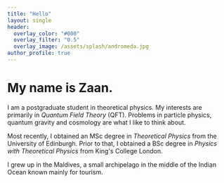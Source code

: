 ```yaml
---
title: "Hello"
layout: single
header:
  overlay_color: "#000"
  overlay_filter: "0.5"
  overlay_image: /assets/splash/andromeda.jpg
author_profile: true
---
```

# My name is Zaan.

I am a postgraduate student in theoretical physics. My interests are primarily in *Quantum Field Theory* (QFT). Problems in particle physics, quantum gravity and cosmology are what I like to think about.

Most recently, I obtained an MSc degree in *Theoretical Physics* from the University of Edinburgh. Prior to that, I obtained a BSc degree in *Physics with Theoretical Physics* from King's College London.

I grew up in the Maldives, a small archipelago in the middle of the Indian Ocean known mainly for tourism.